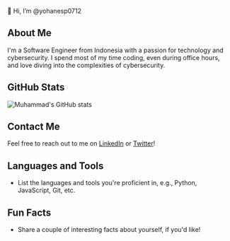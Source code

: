 👋 Hi, I’m @yohanesp0712

## About Me
I'm a Software Engineer from Indonesia with a passion for technology and cybersecurity. I spend most of my time coding, even during office hours, and love diving into the complexities of cybersecurity.

## GitHub Stats
![Muhammad's GitHub stats](https://github-readme-stats.vercel.app/api?username=yohanesp0712&show_icons=true&theme=radical)

## Contact Me
Feel free to reach out to me on [LinkedIn](https://www.linkedin.com/in/yohanesp0712/) or [Twitter](https://twitter.com/yohanesp0712/)!

## Languages and Tools
- List the languages and tools you're proficient in, e.g., Python, JavaScript, Git, etc.

## Fun Facts
- Share a couple of interesting facts about yourself, if you'd like!
